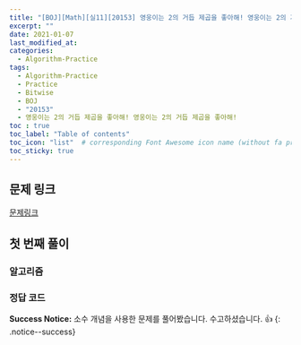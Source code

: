 ```yaml
---
title: "[BOJ][Math][실11][20153] 영웅이는 2의 거듭 제곱을 좋아해! 영웅이는 2의 거듭 제곱을 좋아해!"
excerpt: ""
date: 2021-01-07
last_modified_at: 
categories:
  - Algorithm-Practice
tags:
  - Algorithm-Practice
  - Practice
  - Bitwise
  - BOJ
  - "20153"
  - 영웅이는 2의 거듭 제곱을 좋아해! 영웅이는 2의 거듭 제곱을 좋아해!
toc : true
toc_label: "Table of contents"
toc_icon: "list"  # corresponding Font Awesome icon name (without fa prefix)
toc_sticky: true
---
```


## 문제 링크

[문제링크](boj.kr/20153)  

## 첫 번째 풀이

### 알고리즘

### 정답 코드

**Success Notice:**
소수 개념을 사용한 문제를 풀어봤습니다. 수고하셨습니다. :+1:
{: .notice--success}
